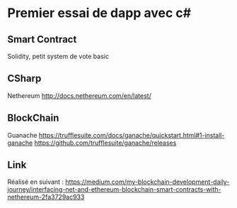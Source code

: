 # Premier essai de dapp avec c#
## Smart Contract
Solidity, petit system de vote basic
## CSharp
Nethereum
http://docs.nethereum.com/en/latest/

## BlockChain
Guanache
https://trufflesuite.com/docs/ganache/quickstart.html#1-install-ganache
https://github.com/trufflesuite/ganache/releases

## Link
Réalisé en suivant :
https://medium.com/my-blockchain-development-daily-journey/interfacing-net-and-ethereum-blockchain-smart-contracts-with-nethereum-2fa3729ac933